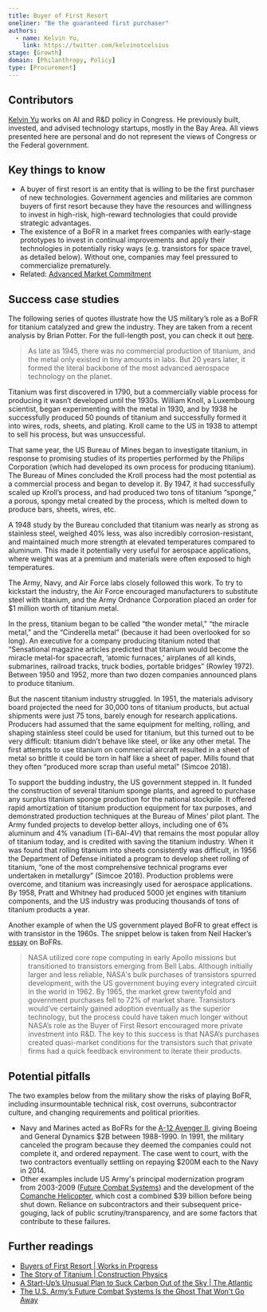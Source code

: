 ```yaml
---
title: Buyer of First Resort
oneliner: "Be the guaranteed first purchaser"
authors:
  - name: Kelvin Yu,
    link: https://twitter.com/kelvinotcelsius
stage: [Growth]
domain: [Philanthropy, Policy]
type: [Procurement]
---
```


## Contributors

[Kelvin Yu](https://www.kelv.me/) works on AI and R&D policy in Congress. He previously built, invested, and advised technology startups, mostly in the Bay Area. All views presented here are personal and do not represent the views of Congress or the Federal government.

## Key things to know

- A buyer of first resort is an entity that is willing to be the first purchaser of new technologies. Government agencies and militaries are common buyers of first resort because they have the resources and willingness to invest in high-risk, high-reward technologies that could provide strategic advantages.
- The existence of a BoFR in a market frees companies with early-stage prototypes to invest in continual improvements and apply their technologies in potentially risky ways (e.g. transistors for space travel, as detailed below). Without one, companies may feel pressured to commercialize prematurely.
- Related: [Advanced Market Commitment](Advanced%20Market%20Commitment%20011ce695e1e745fa806920a1e4545b77.md)

## Success case studies

The following series of quotes illustrate how the US military’s role as a BoFR for titanium catalyzed and grew the industry. They are taken from a recent analysis by Brian Potter. For the full-length post, you can check it out [here](https://www.construction-physics.com/p/the-story-of-titanium).

> As late as 1945, there was no commercial production of titanium, and the metal only existed in tiny amounts in labs. But 20 years later, it formed the literal backbone of the most advanced aerospace technology on the planet.

Titanium was first discovered in 1790, but a commercially viable process for producing it wasn’t developed until the 1930s. William Knoll, a Luxembourg scientist, began experimenting with the metal in 1930, and by 1938 he successfully produced 50 pounds of titanium and successfully formed it into wires, rods, sheets, and plating. Kroll came to the US in 1938 to attempt to sell his process, but was unsuccessful.

That same year, the US Bureau of Mines began to investigate titanium, in response to promising studies of its properties performed by the Philips Corporation (which had developed its own process for producing titanium). The Bureau of Mines concluded the Kroll process had the most potential as a commercial process and began to develop it. By 1947, it had successfully scaled up Kroll’s process, and had produced two tons of titanium “sponge,” a porous, spongy metal created by the process, which is melted down to produce bars, sheets, wires, etc.

A 1948 study by the Bureau concluded that titanium was nearly as strong as stainless steel, weighed 40% less, was also incredibly corrosion-resistant, and maintained much more strength at elevated temperatures compared to aluminum. This made it potentially very useful for aerospace applications, where weight was at a premium and materials were often exposed to high temperatures.

The Army, Navy, and Air Force labs closely followed this work. To try to kickstart the industry, the Air Force encouraged manufacturers to substitute steel with titanium, and the Army Ordnance Corporation placed an order for $1 million worth of titanium metal.

In the press, titanium began to be called “the wonder metal," “the miracle metal," and the “Cinderella metal” (because it had been overlooked for so long). An executive for a company producing titanium noted that “Sensational magazine articles predicted that titanium would become the miracle metal-for spacecraft, ‘atomic furnaces,’ airplanes of all kinds, submarines, railroad tracks, truck bodies, portable bridges” (Rowley 1972). Between 1950 and 1952, more than two dozen companies announced plans to produce titanium.

But the nascent titanium industry struggled. In 1951, the materials advisory board projected the need for 30,000 tons of titanium products, but actual shipments were just 75 tons, barely enough for research applications. Producers had assumed that the same equipment for melting, rolling, and shaping stainless steel could be used for titanium, but this turned out to be very difficult: titanium didn’t behave like steel, or like any other metal. The first attempts to use titanium on commercial aircraft resulted in a sheet of metal so brittle it could be torn in half like a sheet of paper. Mills found that they often “produced more scrap than useful metal" (Simcoe 2018).

To support the budding industry, the US government stepped in. It funded the construction of several titanium sponge plants, and agreed to purchase any surplus titanium sponge production for the national stockpile. It offered rapid amortization of titanium production equipment for tax purposes, and demonstrated production techniques at the Bureau of Mines’ pilot plant. The Army funded projects to develop better alloys, including one of 6% aluminum and 4% vanadium (Ti-6Al-4V) that remains the most popular alloy of titanium today, and is credited with saving the titanium industry. When it was found that rolling titanium into sheets consistently was difficult, in 1956 the Department of Defense initiated a program to develop sheet rolling of titanium, “one of the most comprehensive technical programs ever undertaken in metallurgy” (Simcoe 2018). Production problems were overcome, and titanium was increasingly used for aerospace applications. By 1958, Pratt and Whitney had produced 5000 jet engines with titanium components, and the US industry was producing thousands of tons of titanium products a year.

>

Another example of when the US government played BoFR to great effect is with transistor in the 1960s. The snippet below is taken from Neil Hacker’s [essay](https://worksinprogress.co/issue/buyers-of-first-resort#:~:text=Two%20examples%20from%20NASA%20illustrate%20how%20these%20work) on BoFRs.

> NASA utilized core rope computing in early Apollo missions but transitioned to transistors emerging from Bell Labs. Although initially larger and less reliable, NASA's bulk purchases of transistors spurred development, with the US government buying every integrated circuit in the world in 1962. By 1965, the market grew twentyfold and government purchases fell to 72% of market share. Transistors would’ve certainly gained adoption eventually as the superior technology, but the process could have taken much longer without NASA’s role as the Buyer of First Resort encouraged more private investment into R&D. The key to this success is that NASA’s purchases created quasi-market conditions for the transistors such that private firms had a quick feedback environment to iterate their products.

## Potential pitfalls

The two examples below from the military show the risks of playing BoFR, including insurmountable technical risk, cost overruns, subcontractor culture, and changing requirements and political priorities.

- Navy and Marines acted as BoFRs for the [A-12 Avenger II](https://en.wikipedia.org/wiki/McDonnell_Douglas_A-12_Avenger_II), giving Boeing and General Dynamics $2B between 1988-1990. In 1991, the military canceled the program because they deemed the companies could not complete it, and ordered repayment. The case went to court, with the two contractors eventually settling on repaying $200M each to the Navy in 2014.
- Other examples include US Army's principal modernization program from 2003-2009 ([Future Combat Systems](https://en.wikipedia.org/wiki/Future_Combat_Systems)) and the development of the [Comanche Helicopter](https://en.wikipedia.org/wiki/Boeing%E2%80%93Sikorsky_RAH-66_Comanche), which cost a combined $39 billion before being shut down. Reliance on subcontractors and their subsequent price-gouging, lack of public scrutiny/transparency, and are some factors that contribute to these failures.

## Further readings

- [Buyers of First Resort | Works in Progress](https://worksinprogress.co/issue/buyers-of-first-resort)
- [The Story of Titanium | Construction Physics](https://www.construction-physics.com/p/the-story-of-titanium)
- [A Start-Up’s Unusual Plan to Suck Carbon Out of the Sky | The Atlantic](https://www.theatlantic.com/science/archive/2020/11/stripe-climate-carbon-removal/617201/?utm_source=twitter&utm_content=edit-promo&utm_term=2020-11-25T00%3A00%3A20&utm_campaign=the-atlantic&utm_medium=social)
- [The U.S. Army’s Future Combat Systems Is the Ghost That Won't Go Away](https://nationalinterest.org/blog/buzz/us-army%E2%80%99s-future-combat-systems-ghost-wont-go-away-173473)

